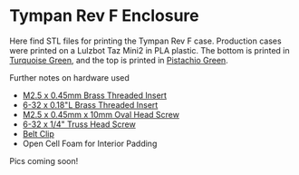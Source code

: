 # Tympan Rev F Enclosure

Here find STL files for printing the Tympan Rev F case.
Production cases were printed on a Lulzbot Taz Mini2 in PLA plastic. The bottom is printed in [Turquoise Green](https://www.matterhackers.com/store/l/fillamentum-pla/sk/M48DW96N), and the top is printed in [Pistachio Green](https://www.3dfuel.com/collections/285/products/standard-pla-filament-pistachio-green-2-85mm).

Further notes on hardware used

- [M2.5 x 0.45mm Brass Threaded Insert](https://www.mcmaster.com/catalog/94459A439)
- [6-32 x 0.18"L Brass Threaded Insert](https://www.mcmaster.com/97171A130)
- [M2.5 x 0.45mm x 10mm Oval Head Screw](https://www.mcmaster.com/90258A115)
- [6-32 x 1/4" Truss Head Screw](https://www.mcmaster.com/94792A416)
- [Belt Clip](https://www.theclip.com/store/metal-belt-clip-661)
- Open Cell Foam for Interior Padding


Pics coming soon!